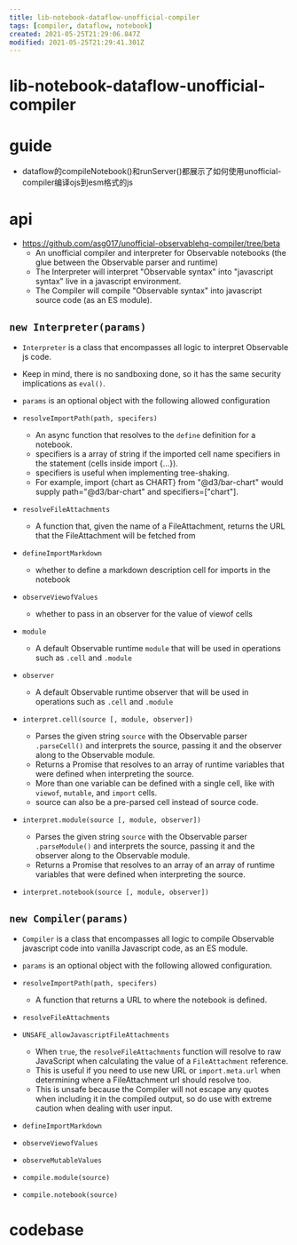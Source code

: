 ```yaml
---
title: lib-notebook-dataflow-unofficial-compiler
tags: [compiler, dataflow, notebook]
created: 2021-05-25T21:29:06.847Z
modified: 2021-05-25T21:29:41.301Z
---
```


# lib-notebook-dataflow-unofficial-compiler

# guide
- dataflow的compileNotebook()和runServer()都展示了如何使用unofficial-compiler编译ojs到esm格式的js
# api
- https://github.com/asg017/unofficial-observablehq-compiler/tree/beta
  - An unofficial compiler and interpreter for Observable notebooks (the glue between the Observable parser and runtime)
  - The Interpreter will interpret "Observable syntax" into "javascript syntax" live in a javascript environment. 
  - The Compiler will compile "Observable syntax" into javascript source code (as an ES module).

## `new Interpreter(params)`

- `Interpreter` is a class that encompasses all logic to interpret Observable js code.
- Keep in mind, there is no sandboxing done, so it has the same security implications as `eval()`.

- `params` is an optional object with the following allowed configuration
- `resolveImportPath(path, specifers)`
  - An async function that resolves to the `define` definition for a notebook. 
  - specifiers is a array of string if the imported cell name specifiers in the statement (cells inside import {...}). 
  - specifiers is useful when implementing tree-shaking. 
  - For example, import {chart as CHART} from "@d3/bar-chart" would supply path="@d3/bar-chart" and specifiers=["chart"].
- `resolveFileAttachments`
  - A function that, given the name of a FileAttachment, returns the URL that the FileAttachment will be fetched from
- `defineImportMarkdown`
  - whether to define a markdown description cell for imports in the notebook
- `observeViewofValues`
  - whether to pass in an observer for the value of viewof cells
- `module`
  - A default Observable runtime `module` that will be used in operations such as `.cell` and `.module`
- `observer`
  - A default Observable runtime observer that will be used in operations such as `.cell` and `.module`

- `interpret.cell(source [, module, observer])`
  - Parses the given string `source` with the Observable parser `.parseCell()` and interprets the source, passing it and the observer along to the Observable module. 
  - Returns a Promise that resolves to an array of runtime variables that were defined when interpreting the source. 
  - More than one variable can be defined with a single cell, like with `viewof`, `mutable`, and `import` cells. 
  - source can also be a pre-parsed cell instead of source code.

- `interpret.module(source [, module, observer])`
  - Parses the given string `source` with the Observable parser `.parseModule()` and interprets the source, passing it and the observer along to the Observable module. 
  - Returns a Promise that resolves to an array of an array of runtime variables that were defined when interpreting the source. 

- `interpret.notebook(source [, module, observer])`

## `new Compiler(params)`

- `Compiler` is a class that encompasses all logic to compile Observable javascript code into vanilla Javascript code, as an ES module. 
- `params` is an optional object with the following allowed configuration.
- `resolveImportPath(path, specifers)`
  - A function that returns a URL to where the notebook is defined.
- `resolveFileAttachments`
- `UNSAFE_allowJavascriptFileAttachments`
  - When `true`, the `resolveFileAttachments` function will resolve to raw JavaScript when calculating the value of a `FileAttachment` reference. 
  - This is useful if you need to use new URL or `import.meta.url` when determining where a FileAttachment url should resolve too. 
  - This is unsafe because the Compiler will not escape any quotes when including it in the compiled output, so do use with extreme caution when dealing with user input.
- `defineImportMarkdown`
- `observeViewofValues`
- `observeMutableValues`

- `compile.module(source)`
- `compile.notebook(source)`
# codebase
